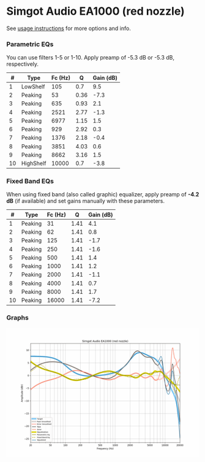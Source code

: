 # Simgot Audio EA1000 (red nozzle)
See [usage instructions](https://github.com/jaakkopasanen/AutoEq#usage) for more options and info.

### Parametric EQs
You can use filters 1-5 or 1-10. Apply preamp of -5.3 dB or -5.3 dB, respectively.

|   # | Type      |   Fc (Hz) |    Q |   Gain (dB) |
|-----|-----------|-----------|------|-------------|
|   1 | LowShelf  |       105 | 0.7  |         9.5 |
|   2 | Peaking   |        53 | 0.36 |        -7.3 |
|   3 | Peaking   |       635 | 0.93 |         2.1 |
|   4 | Peaking   |      2521 | 2.77 |        -1.3 |
|   5 | Peaking   |      6977 | 1.15 |         1.5 |
|   6 | Peaking   |       929 | 2.92 |         0.3 |
|   7 | Peaking   |      1376 | 2.18 |        -0.4 |
|   8 | Peaking   |      3851 | 4.03 |         0.6 |
|   9 | Peaking   |      8662 | 3.16 |         1.5 |
|  10 | HighShelf |     10000 | 0.7  |        -3.8 |

### Fixed Band EQs
When using fixed band (also called graphic) equalizer, apply preamp of **-4.2 dB** (if available) and set gains manually with these parameters.

|   # | Type    |   Fc (Hz) |    Q |   Gain (dB) |
|-----|---------|-----------|------|-------------|
|   1 | Peaking |        31 | 1.41 |         4.1 |
|   2 | Peaking |        62 | 1.41 |         0.8 |
|   3 | Peaking |       125 | 1.41 |        -1.7 |
|   4 | Peaking |       250 | 1.41 |        -1.6 |
|   5 | Peaking |       500 | 1.41 |         1.4 |
|   6 | Peaking |      1000 | 1.41 |         1.2 |
|   7 | Peaking |      2000 | 1.41 |        -1.1 |
|   8 | Peaking |      4000 | 1.41 |         0.7 |
|   9 | Peaking |      8000 | 1.41 |         1.7 |
|  10 | Peaking |     16000 | 1.41 |        -7.2 |

### Graphs
![](./Simgot%20Audio%20EA1000%20(red%20nozzle).png)

